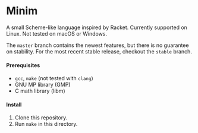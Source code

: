# Minim
A small Scheme-like language inspired by Racket. Currently supported on Linux. Not tested on macOS or Windows.

The `master` branch contains the newest features, but there is no guarantee on stability.
For the most recent stable release, checkout the `stable` branch.

#### Prerequisites
 - `gcc`, `make` (not tested with `clang`)
 - GNU MP library (GMP)
 - C math library (libm)

#### Install
1. Clone this repository.
3. Run `make` in this directory.
